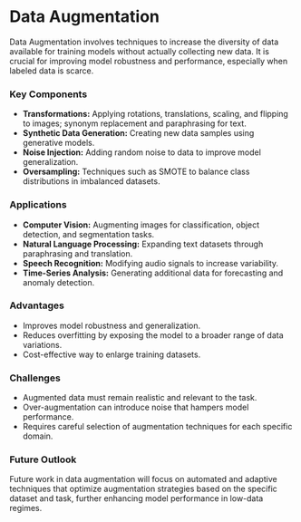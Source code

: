 # Data Augmentation

Data Augmentation involves techniques to increase the diversity of data available for training models without actually collecting new data. It is crucial for improving model robustness and performance, especially when labeled data is scarce.

### Key Components
- **Transformations:** Applying rotations, translations, scaling, and flipping to images; synonym replacement and paraphrasing for text.
- **Synthetic Data Generation:** Creating new data samples using generative models.
- **Noise Injection:** Adding random noise to data to improve model generalization.
- **Oversampling:** Techniques such as SMOTE to balance class distributions in imbalanced datasets.

### Applications
- **Computer Vision:** Augmenting images for classification, object detection, and segmentation tasks.
- **Natural Language Processing:** Expanding text datasets through paraphrasing and translation.
- **Speech Recognition:** Modifying audio signals to increase variability.
- **Time-Series Analysis:** Generating additional data for forecasting and anomaly detection.

### Advantages
- Improves model robustness and generalization.
- Reduces overfitting by exposing the model to a broader range of data variations.
- Cost-effective way to enlarge training datasets.

### Challenges
- Augmented data must remain realistic and relevant to the task.
- Over-augmentation can introduce noise that hampers model performance.
- Requires careful selection of augmentation techniques for each specific domain.

### Future Outlook
Future work in data augmentation will focus on automated and adaptive techniques that optimize augmentation strategies based on the specific dataset and task, further enhancing model performance in low-data regimes.
